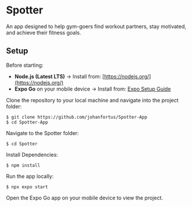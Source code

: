 # Spotter
An app designed to help gym-goers find workout partners, stay motivated, and achieve their fitness goals.

## Setup

Before starting:

- **Node.js (Latest LTS)** → Install from: [https://nodejs.org/](https://nodejs.org/)
- **Expo Go** on your mobile device → Install from: [Expo Setup Guide](https://docs.expo.dev/get-started/set-up-your-environment/)


Clone the repository to your local machine and navigate into the project folder:
```
$ git clone https://github.com/johanfortus/Spotter-App
$ cd Spotter-App
```

Navigate to the Spotter folder:
```
$ cd Spotter
```

Install Dependencies:
```
$ npm install
```

Run the app locally:
```
$ npx expo start
```

Open the Expo Go app on your mobile device to view the project.
